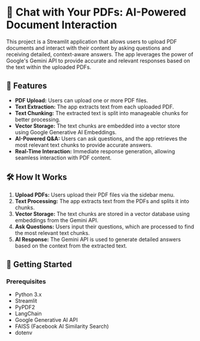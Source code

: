 # 📄 Chat with Your PDFs: AI-Powered Document Interaction

This project is a Streamlit application that allows users to upload PDF documents and interact with their content by asking questions and receiving detailed, context-aware answers. The app leverages the power of Google's Gemini API to provide accurate and relevant responses based on the text within the uploaded PDFs.

## 🌟 Features

- **PDF Upload:** Users can upload one or more PDF files.
- **Text Extraction:** The app extracts text from each uploaded PDF.
- **Text Chunking:** The extracted text is split into manageable chunks for better processing.
- **Vector Storage:** The text chunks are embedded into a vector store using Google Generative AI Embeddings.
- **AI-Powered Q&A:** Users can ask questions, and the app retrieves the most relevant text chunks to provide accurate answers.
- **Real-Time Interaction:** Immediate response generation, allowing seamless interaction with PDF content.

## 🛠️ How It Works

1. **Upload PDFs:** Users upload their PDF files via the sidebar menu.
2. **Text Processing:** The app extracts text from the PDFs and splits it into chunks.
3. **Vector Storage:** The text chunks are stored in a vector database using embeddings from the Gemini API.
4. **Ask Questions:** Users input their questions, which are processed to find the most relevant text chunks.
5. **AI Response:** The Gemini API is used to generate detailed answers based on the context from the extracted text.

## 🚀 Getting Started

### Prerequisites

- Python 3.x
- Streamlit
- PyPDF2
- LangChain
- Google Generative AI API
- FAISS (Facebook AI Similarity Search)
- dotenv

